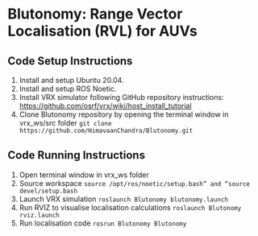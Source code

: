 # Blutonomy: Range Vector Localisation (RVL) for AUVs 

## Code Setup Instructions

1. Install and setup Ubuntu 20.04.
2. Install and setup ROS Noetic.
3. Install VRX simulator following GitHub repository instructions: https://github.com/osrf/vrx/wiki/host_install_tutorial
4. Clone Blutonomy repository by opening the terminal window in vrx_ws/src folder 
   ```git clone https://github.com/HimavaanChandra/Blutonomy.git ```

## Code Running Instructions

1. Open terminal window in vrx_ws folder
2. Source workspace ```source /opt/ros/noetic/setup.bash” and “source devel/setup.bash```
3. Launch VRX simulation ```roslaunch Blutonomy blutonomy.launch```
4. Run RVIZ to visualise localisation calculations ```roslaunch Blutonomy rviz.launch```
5. Run localisation code ```rosrun Blutonomy Blutonomy```